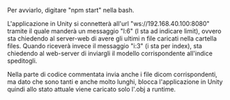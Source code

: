 Per avviarlo, digitare "npm start" nella bash.

L'applicazione in Unity si connetterà all'url "ws://192.168.40.100:8080"
tramite il quale manderà un messaggio "l:6" (l sta ad indicare limit),
ovvero sta chiedendo al server-web di avere gli ultimi n file caricati nella cartella files.
Quando riceverà invece il messaggio "i:3" (i sta per index), sta chiedendo al web-server 
di inviargli il modello corrispondente all'indice speditogli.

Nella parte di codice commentata invia anche i file dicom corrispondenti,
ma dato che sono tanti e anche molto lunghi, blocca l'applicazione in Unity
quindi allo stato attuale viene caricato solo l'.obj a runtime.